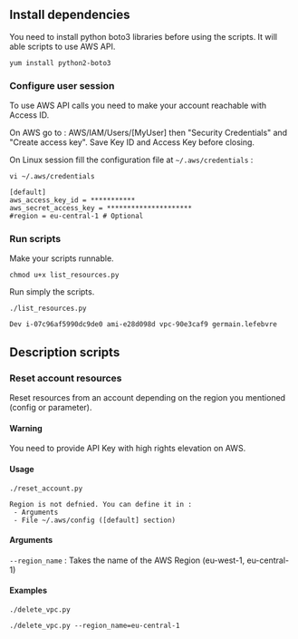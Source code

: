 ## Install dependencies
You need to install python boto3 libraries before using the scripts. It will able scripts to use AWS API.
```
yum install python2-boto3
```


### Configure user session
To use AWS API calls you need to make your account reachable with Access ID.

On AWS go to : AWS/IAM/Users/[MyUser] then "Security Credentials" and "Create access key". Save Key ID and Access Key before closing.

On Linux session fill the configuration file at `~/.aws/credentials` :
```
vi ~/.aws/credentials
```

```
[default]
aws_access_key_id = ***********
aws_secret_access_key = *********************
#region = eu-central-1 # Optional
```

### Run scripts
Make your scripts runnable.
```
chmod u+x list_resources.py
```


Run simply the scripts.
```
./list_resources.py
```

```
Dev i-07c96af5990dc9de0 ami-e28d098d vpc-90e3caf9 germain.lefebvre
```

## Description scripts

### Reset account resources

Reset resources from an account depending on the region you mentioned (config or parameter).


#### Warning

You need to provide API Key with high rights elevation on AWS.

#### Usage

`./reset_account.py`
```
Region is not defnied. You can define it in :
 - Arguments
 - File ~/.aws/config ([default] section)
```

#### Arguments
`--region_name` : Takes the name of the AWS Region (eu-west-1, eu-central-1)

#### Examples

`./delete_vpc.py`

`./delete_vpc.py --region_name=eu-central-1`

